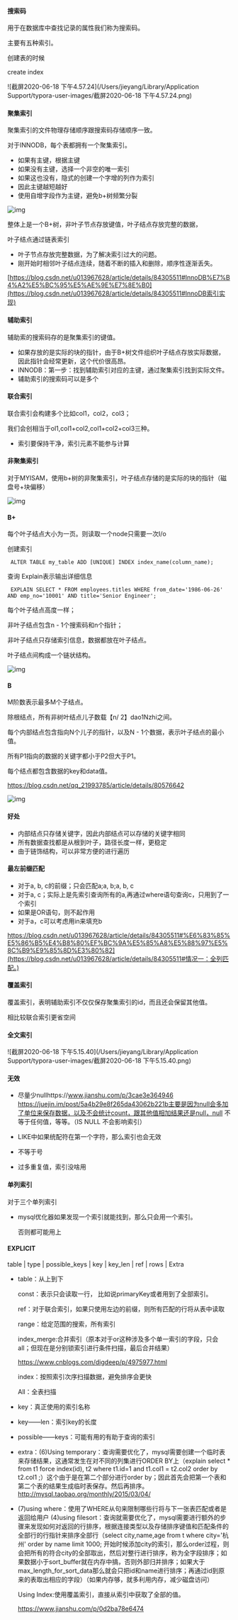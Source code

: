 #### 搜索码

用于在数据库中查找记录的属性我们称为搜索码。

主要有五种索引。

创建表的时候

create index

![截屏2020-06-18 下午4.57.24](/Users/jieyang/Library/Application Support/typora-user-images/截屏2020-06-18 下午4.57.24.png)

#### 聚集索引

聚集索引的文件物理存储顺序跟搜索码存储顺序一致。

对于INNODB，每个表都拥有一个聚集索引。

- 如果有主键，根据主键
- 如果没有主键，选择一个非空的唯一索引
- 如果这也没有，隐式的创建一个字增的列作为索引
- 因此主键越短越好
- 使用自增字段作为主键，避免b+树频繁分裂

![img](https://imgconvert.csdnimg.cn/aHR0cDovL2Jsb2cuY29kaW5nbGFicy5vcmcvdXBsb2Fkcy9waWN0dXJlcy90aGVvcnktb2YtbXlzcWwtaW5kZXgvMTEucG5n?x-oss-process=image/format,png)

整体上是一个B+树，非叶子节点存放键值，叶子结点存放完整的数据，

叶子结点通过链表索引

- 叶子节点存放完整数据，为了解决索引过大的问题。
- 刚开始时相邻叶子结点连续，随着不断的插入和删除，顺序性逐渐丢失。

[https://blog.csdn.net/u013967628/article/details/84305511#InnoDB%E7%B4%A2%E5%BC%95%E5%AE%9E%E7%8E%B0](https://blog.csdn.net/u013967628/article/details/84305511#InnoDB索引实现)

#### 辅助索引

辅助索的搜索码存的是聚集索引的键值。

- 如果存放的是实际的块的指针，由于B+树文件组织叶子结点存放实际数据，因此指针会经常更新，这个代价很高昂。
- INNODB：第一步：找到辅助索引对应的主键，通过聚集索引找到实际文件。
- 辅助索引的搜索码可以是多个

#### 联合索引

联合索引会构建多个比如col1，col2，col3；

我们会创相当于ol1,col1+col2,col1+col2+col3三种。

- 索引要保持干净，索引元素不能参与计算



#### 非聚集索引

对于MYISAM，使用b+树的非聚集索引，叶子结点存储的是实际的块的指针（磁盘号+块偏移）

![img](https://imgconvert.csdnimg.cn/aHR0cDovL2Jsb2cuY29kaW5nbGFicy5vcmcvdXBsb2Fkcy9waWN0dXJlcy90aGVvcnktb2YtbXlzcWwtaW5kZXgvOC5wbmc?x-oss-process=image/format,png)

#### B+

每个叶子结点大小为一页。则读取一个node只需要一次I/o

创建索引

` ALTER TABLE my_table ADD [UNIQUE] INDEX index_name(column_name);`

查询 Explain表示输出详细信息

` EXPLAIN SELECT * FROM employees.titles WHERE from_date='1986-06-26' AND emp_no='10001' AND title='Senior Engineer';`

每个叶子结点高度一样；

非叶子结点包含n - 1个搜索码和n个指针；

非叶子结点只存储索引信息，数据都放在叶子结点。

叶子结点间构成一个链状结构。

![img](https://img-blog.csdn.net/20180605104811583?watermark/2/text/aHR0cHM6Ly9ibG9nLmNzZG4ubmV0L3FxXzIxOTkzNzg1/font/5a6L5L2T/fontsize/400/fill/I0JBQkFCMA==/dissolve/70)

#### B

M阶数表示最多M个子结点。

除根结点，所有非树叶结点儿子数载【n/ 2】dao1Nzhi之间。

每个内部结点包含指向N个儿子的指针，以及N - 1个数据，表示叶子结点的最小值。

所有P1指向的数据的关键字都小于P2但大于P1。

每个结点都包含数据的key和data值。

https://blog.csdn.net/qq_21993785/article/details/80576642

![img](https://img-blog.csdn.net/20180605104732528?watermark/2/text/aHR0cHM6Ly9ibG9nLmNzZG4ubmV0L3FxXzIxOTkzNzg1/font/5a6L5L2T/fontsize/400/fill/I0JBQkFCMA==/dissolve/70)



#### 好处

- 内部结点只存储关键字，因此内部结点可以存储的关键字相同
- 所有数据查找都是从根到叶子，路径长度一样，更稳定
- 由于链饰结构，可以非常方便的进行遍历



#### 最左前缀匹配

- 对于a, b, c的前缀；只会匹配a;a, b;a, b, c
- 对于a, c；实际上是先索引查询所有的a,再通过where语句查询c，只用到了一个索引
- 如果是OR语句，则不起作用
- 对于a，c可以考虑用in来填充b

https://blog.csdn.net/u013967628/article/details/84305511#%E6%83%85%E5%86%B5%E4%B8%80%EF%BC%9A%E5%85%A8%E5%88%97%E5%8C%B9%E9%85%8D%E3%80%82](https://blog.csdn.net/u013967628/article/details/84305511#情况一：全列匹配。)

#### 覆盖索引

覆盖索引，表明辅助索引不仅仅保存聚集索引的id，而且还会保留其他值。

相比较联合索引更省空间

#### 全文索引

![截屏2020-06-18 下午5.15.40](/Users/jieyang/Library/Application Support/typora-user-images/截屏2020-06-18 下午5.15.40.png)

#### 无效

- 尽量少nullhttps://www.jianshu.com/p/3cae3e364946 https://juejin.im/post/5a4b29e8f265da43062b221b主要是因为null会多加了单位来保存数据，以及不会统计count，跟其他值相加结果还是null，null 不等于任何值，等等。（IS NULL 不会影响索引）

- LIKE中如果统配符在第一个字符，那么索引也会无效
- 不等于号
- 过多重复值，索引没啥用

#### 单列索引

对于三个单列索引

- mysql优化器如果发现一个索引就能找到，那么只会用一个索引。

  否则都可能用上

#### EXPLICIT

table | type | possible_keys | key | key_len | ref | rows | Extra

- table：从上到下

  const：表示只会读取一行， 比如说primaryKey或者用到了全部索引。

  ref：对于联合索引，如果只使用左边的前缀，则所有匹配的行将从表中读取

  range：给定范围的搜索，所有索引

  index_merge:合并索引（原本对于or这种涉及多个单一索引的字段，只会all；但现在是分别锁索引进行条件扫描，最后合并结果）

  https://www.cnblogs.com/digdeep/p/4975977.html

  index：按照索引次序扫描数据，避免排序会更快

  All：全表扫描

- key：真正使用的索引名称

- key——len：索引key的长度

- possible——keys：可能有用的有助于查询的索引

- extra：(6)Using temporary：查询需要优化了，mysql需要创建一个临时表来存储结果，这通常发生在对不同的列集进行ORDER BY上（explain select * from t1 force index(id), t2 where t1.id=1 and t1.col1 = t2.col2 order by t2.col1 ;）这个由于是在第二个部分进行order by；因此首先会把第一个表和第二个表的结果生成临时表保存。然后再排序。http://mysql.taobao.org/monthly/2015/03/04/



- (7)using where：使用了WHERE从句来限制哪些行将与下一张表匹配或者是返回给用户
  (4)using filesort：查询就需要优化了，mysql需要进行额外的步骤来发现如何对返回的行排序，根据连接类型以及存储排序键值和匹配条件的全部行的行指针来排序全部行（select city,name,age from t where city='杭州' order by name limit 1000; 开始时候添加city的索引，那么order过程，则会把所有的符合city的全部取出，然后对整行进行排序，称为全字段排序；如果数据小于sort_buffer就在内存中搞，否则外部归并排序；如果大于max_length_for_sort_data那么就会只把id和name进行排序；再通过id到原来的表取出相应的字段）（如果内存够，就多利用内存，减少磁盘访问）

  Using Index:使用覆盖索引，直接从索引中获取了全部的值。

  https://www.jianshu.com/p/0d2ba78e6474



